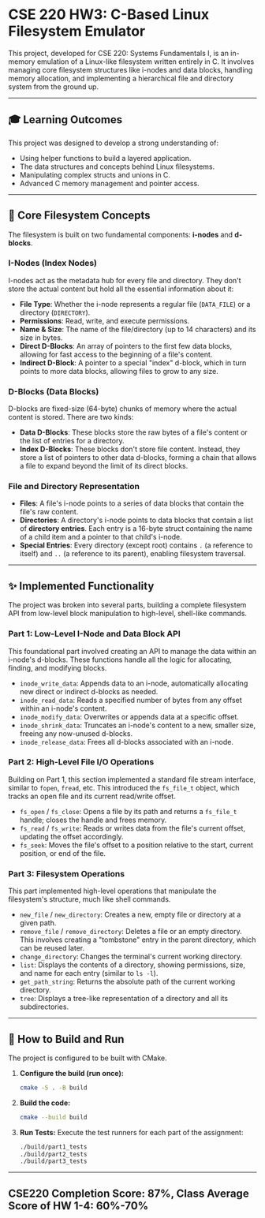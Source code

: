 # CSE 220 HW3: C-Based Linux Filesystem Emulator

This project, developed for CSE 220: Systems Fundamentals I, is an in-memory emulation of a Linux-like filesystem written entirely in C. It involves managing core filesystem structures like i-nodes and data blocks, handling memory allocation, and implementing a hierarchical file and directory system from the ground up.

---

## 🎓 Learning Outcomes

This project was designed to develop a strong understanding of:
* Using helper functions to build a layered application.
* The data structures and concepts behind Linux filesystems.
* Manipulating complex structs and unions in C.
* Advanced C memory management and pointer access.

---

## 💾 Core Filesystem Concepts

The filesystem is built on two fundamental components: **i-nodes** and **d-blocks**.

### I-Nodes (Index Nodes)
I-nodes act as the metadata hub for every file and directory. They don't store the actual content but hold all the essential information about it:
* **File Type**: Whether the i-node represents a regular file (`DATA_FILE`) or a directory (`DIRECTORY`).
* **Permissions**: Read, write, and execute permissions.
* **Name & Size**: The name of the file/directory (up to 14 characters) and its size in bytes.
* **Direct D-Blocks**: An array of pointers to the first few data blocks, allowing for fast access to the beginning of a file's content.
* **Indirect D-Block**: A pointer to a special "index" d-block, which in turn points to more data blocks, allowing files to grow to any size.

### D-Blocks (Data Blocks)
D-blocks are fixed-size (64-byte) chunks of memory where the actual content is stored. There are two kinds:
* **Data D-Blocks**: These blocks store the raw bytes of a file's content or the list of entries for a directory.
* **Index D-Blocks**: These blocks don't store file content. Instead, they store a list of pointers to other data d-blocks, forming a chain that allows a file to expand beyond the limit of its direct blocks.

### File and Directory Representation
* **Files**: A file's i-node points to a series of data blocks that contain the file's raw content.
* **Directories**: A directory's i-node points to data blocks that contain a list of **directory entries**. Each entry is a 16-byte struct containing the name of a child item and a pointer to that child's i-node.
* **Special Entries**: Every directory (except root) contains `.` (a reference to itself) and `..` (a reference to its parent), enabling filesystem traversal.

---

## ✨ Implemented Functionality

The project was broken into several parts, building a complete filesystem API from low-level block manipulation to high-level, shell-like commands.

### Part 1: Low-Level I-Node and Data Block API
This foundational part involved creating an API to manage the data within an i-node's d-blocks. These functions handle all the logic for allocating, finding, and modifying blocks.
* `inode_write_data`: Appends data to an i-node, automatically allocating new direct or indirect d-blocks as needed.
* `inode_read_data`: Reads a specified number of bytes from any offset within an i-node's content.
* `inode_modify_data`: Overwrites or appends data at a specific offset.
* `inode_shrink_data`: Truncates an i-node's content to a new, smaller size, freeing any now-unused d-blocks.
* `inode_release_data`: Frees all d-blocks associated with an i-node.

### Part 2: High-Level File I/O Operations
Building on Part 1, this section implemented a standard file stream interface, similar to `fopen`, `fread`, etc. This introduced the `fs_file_t` object, which tracks an open file and its current read/write offset.
* `fs_open` / `fs_close`: Opens a file by its path and returns a `fs_file_t` handle; closes the handle and frees memory.
* `fs_read` / `fs_write`: Reads or writes data from the file's current offset, updating the offset accordingly.
* `fs_seek`: Moves the file's offset to a position relative to the start, current position, or end of the file.

### Part 3: Filesystem Operations
This part implemented high-level operations that manipulate the filesystem's structure, much like shell commands.
* `new_file` / `new_directory`: Creates a new, empty file or directory at a given path.
* `remove_file` / `remove_directory`: Deletes a file or an empty directory. This involves creating a "tombstone" entry in the parent directory, which can be reused later.
* `change_directory`: Changes the terminal's current working directory.
* `list`: Displays the contents of a directory, showing permissions, size, and name for each entry (similar to `ls -l`).
* `get_path_string`: Returns the absolute path of the current working directory.
* `tree`: Displays a tree-like representation of a directory and all its subdirectories.

---

## 🚀 How to Build and Run

The project is configured to be built with CMake.

1.  **Configure the build (run once):**
    ```bash
    cmake -S . -B build
    ```

2.  **Build the code:**
    ```bash
    cmake --build build
    ```

3.  **Run Tests:**
    Execute the test runners for each part of the assignment:
    ```bash
    ./build/part1_tests
    ./build/part2_tests
    ./build/part3_tests
    ```

---

## CSE220 Completion Score: 87%, Class Average Score of HW 1-4: 60%-70%
